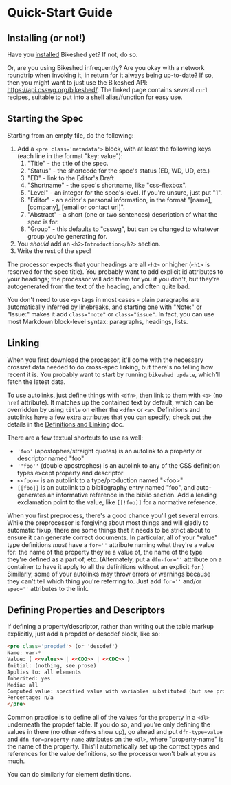Quick-Start Guide
=================

Installing (or not!)
--------------------

Have you [installed](install.md) Bikeshed yet?
If not, do so.

Or, are you using Bikeshed infrequently?
Are you okay with a network roundtrip when invoking it,
in return for it always being up-to-date?
If so, then you might want to just use the Bikeshed API: <https://api.csswg.org/bikeshed/>.
The linked page contains several `curl` recipes,
suitable to put into a shell alias/function for easy use.

Starting the Spec
-----------------

Starting from an empty file, do the following:

1. Add a `<pre class='metadata'>` block, with at least the following keys (each line in the format "key: value"):
	1. "Title" - the title of the spec.
	2. "Status" - the shortcode for the spec's status (ED, WD, UD, etc.)
	3. "ED" - link to the Editor's Draft
	4. "Shortname" - the spec's shortname, like "css-flexbox".
	5. "Level" - an integer for the spec's level.  If you're unsure, just put "1".
	6. "Editor" - an editor's personal information, in the format "[name], [company], [email or contact url]".
	7. "Abstract" - a short (one or two sentences) description of what the spec is for.
	8. "Group" - this defaults to "csswg", but can be changed to whatever group you're generating for.
2. You *should* add an `<h2>Introduction</h2>` section.
3. Write the rest of the spec!

The processor expects that your headings are all `<h2>` or higher (`<h1>` is reserved for the spec title).
You probably want to add explicit id attributes to your headings;
the processor will add them for you if you don't,
but they're autogenerated from the text of the heading,
and often quite bad.

You don't need to use `<p>` tags in most cases -
plain paragraphs are automatically inferred by linebreaks,
and starting one with "Note:" or "Issue:" makes it add `class="note"` or `class="issue"`.
In fact, you can use most Markdown block-level syntax:
paragraphs, headings, lists.

Linking
-------

When you first download the processor, it'll come with the necessary crossref data needed to do cross-spec linking,
but there's no telling how recent it is.
You probably want to start by running `bikeshed update`, which'll fetch the latest data.

To use autolinks, just define things with `<dfn>`,
then link to them with `<a>` (no `href` attribute).
It matches up the contained text by default,
which can be overridden by using `title` on either the `<dfn>` or `<a>`.
Definitions and autolinks have a few extra attributes that you can specify;
check out the details in the [Definitions and Linking](definitions-autolinks.md) doc.

There are a few textual shortcuts to use as well:
* `'foo'` (apostophes/straight quotes) is an autolink to a property or descriptor named "foo"
* `''foo''` (double apostrophes) is an autolink to any of the CSS definition types except property and descriptor
* `<<foo>>` is an autolink to a type/production named "&lt;foo>"
* `[[foo]]` is an autolink to a bibliography entry named "foo", and auto-generates an informative reference in the biblio section.
    Add a leading exclamation point to the value, like `[[!foo]]` for a normative reference.

When you first preprocess, there's a good chance you'll get several errors.
While the preprocessor is forgiving about most things and will gladly to automatic fixup,
there are some things that it needs to be strict about to ensure it can generate correct documents.
In particular, all of your "value" type definitions *must* have a `for=''` attribute naming what they're a value for:
the name of the property they're a value of, the name of the type they're defined as a part of, etc.
(Alternately, put a `dfn-for=''` attribute on a container to have it apply to all the definitions without an explicit `for`.)
Similarly, some of your autolinks may throw errors or warnings because they can't tell which thing you're referring to.
Just add `for=''` and/or `spec=''` attributes to the link.

Defining Properties and Descriptors
-----------------------------------

If defining a property/descriptor, rather than writing out the table markup explicitly, just add a propdef or descdef block, like so:

~~~~html
<pre class='propdef'> (or 'descdef')
Name: var-*
Value: [ <<value>> | <<CDO>> | <<CDC>> ]
Initial: (nothing, see prose)
Applies to: all elements
Inherited: yes
Media: all
Computed value: specified value with variables substituted (but see prose for "invalid variables")
Percentage: n/a
</pre>
~~~~

Common practice is to define all of the values for the property in a `<dl>` underneath the propdef table.
If you do so, and you're only defining the values in there
(no other `<dfn>`s show up),
go ahead and put `dfn-type=value` and `dfn-for=property-name` attributes on the `<dl>`,
where "property-name" is the name of the property.
This'll automatically set up the correct types and references for the value definitions,
so the processor won't balk at you as much.

You can do similarly for element definitions.

